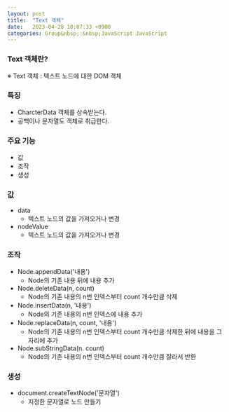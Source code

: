 ```yaml
---
layout: post
title:  "Text 객체"
date:   2023-04-28 10:07:33 +0900
categories: Group&nbsp;:&nbsp;JavaScript JavaScript
---
```


### Text 객체란?
※ Text 객체 : 텍스트 노드에 대한 DOM 객체

### 특징
- CharcterData 객체를 상속받는다.
- 공백이나 문자열도 객체로 취급한다.

### 주요 기능
- 값
- 조작
- 생성

### 값
- data
    - 텍스트 노드의 값을 가져오거나 변경
- nodeValue
    - 텍스트 노드의 값을 가져오거나 변경

### 조작
- Node.appendData('내용')
    -  Node의 기존 내용 뒤에 내용 추가
- Node.deleteData(n, count)
    - Node의 기존 내용의 n번 인덱스부터 count 개수만큼 삭제
- Node.insertData(n, '내용')
    - Node의 기존 내용의 n번 인덱스에 내용 추가
- Node.replaceData(n, count, '내용')
    - Node의 기존 내용의 n번 인덱스부터 count 개수만큼 삭제한 뒤에 내용을 그 자리에 추가
- Node.subStringData(n. count)
    - Node의 기존 내용의 n번 인덱스부터 count 개수만큼 잘라서 반환

### 생성
- document.createTextNode('문자열')
    - 지정한 문자열로 노드 만들기